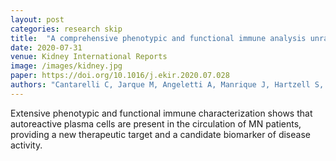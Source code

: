 ```yaml
---
layout: post
categories: research skip
title:  "A comprehensive phenotypic and functional immune analysis unravels circulating anti-PLA2R antibody secreting cells in membranous nephropathy patients"
date: 2020-07-31
venue: Kidney International Reports
image: /images/kidney.jpg
paper: https://doi.org/10.1016/j.ekir.2020.07.028
authors: "Cantarelli C, Jarque M, Angeletti A, Manrique J, Hartzell S, <u>O’Donnell T</u>, Merritt E, Laserson U, Perin L, Donadei C, Anderson L, Fischman C, Chan E, Draibe J, Fulladosa X, Torras J, Riella LV, La Manna G, Fiaccadori E, Maggiore U, Bestard O, Cravedi P."
---
```

Extensive phenotypic and functional immune characterization shows that
autoreactive plasma cells are present in the circulation of MN patients,
providing a new therapeutic target and a candidate biomarker of disease activity.

